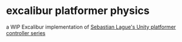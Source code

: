 # excalibur platformer physics

a WIP Excalibur implementation of [Sebastian Lague's Unity platformer controller series](https://www.youtube.com/playlist?list=PLFt_AvWsXl0f0hqURlhyIoAabKPgRsqjz)
